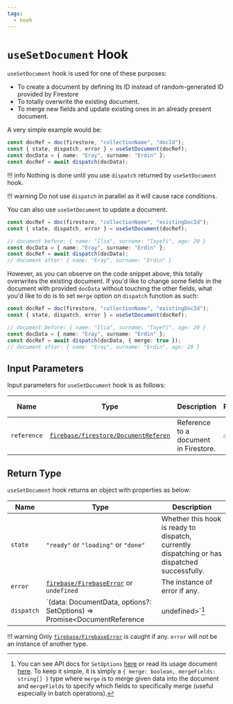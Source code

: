 ```yaml
---
tags:
  - hook
---
```


# `useSetDocument` Hook

`useSetDocument` hook is used for one of these purposes:

 - To create a document by defining its ID instead of random-generated ID provided by Firestore
 - To totally overwrite the existing document.
 - To merge new fields and update existing ones in an already present document.

A very simple example would be:

```typescript
const docRef = doc(firestore, "collectionName", "docId");
const { state, dispatch, error } = useSetDocument(docRef);
const docData = { name: "Eray", surname: "Erdin" };
const docRef = await dispatch(docData);
```

!!! info
    Nothing is done until you use `dispatch` returned by `useSetDocument` hook.

!!! warning
    Do not use `dispatch` in parallel as it will cause race conditions.

You can also use `useSetDocument` to update a document.

```typescript
const docRef = doc(firestore, "collectionName", "existingDocId");
const { state, dispatch, error } = useSetDocument(docRef);

// document before: { name: "Ilia", surname: "Tayefi", age: 20 }
const docData = { name: "Eray", surname: "Erdin" };
const docRef = await dispatch(docData);
// document after: { name: "Eray", surname: "Erdin" }
```

However, as you can observe on the code snippet above, this totally overwrites the existing document. If you'd like to change some fields in the document with provided `docData` without touching the other fields, what you'd like to do is to set `merge` option on `dispatch` function as such:

```typescript
const docRef = doc(firestore, "collectionName", "existingDocId");
const { state, dispatch, error } = useSetDocument(docRef);

// document before: { name: "Ilia", surname: "Tayefi", age: 20 }
const docData = { name: "Eray", surname: "Erdin" };
const docRef = await dispatch(docData, { merge: true });
// document after: { name: "Eray", surname: "Erdin", age: 20 }
```

## Input Parameters

Input parameters for `useSetDocument` hook is as follows:

| Name | Type | Description | Required | Default Value |
|---|---|---|---|---|
| `reference` | [`firebase/firestore/DocumentReferen`][DocumentReferenceRefDoc] | Reference to a document in Firestore. | ✅ | - |

## Return Type

`useSetDocument` hook returns an object with properties as below:

| Name | Type | Description |
|---|---|---|
| `state` | `"ready"` or `"loading"` or `"done"`  | Whether this hook is ready to dispatch, currently dispatching or has dispatched successfully. |
| `error` | [`firebase/FirebaseError`][FirebaseErrorRefDoc] or `undefined` | The instance of error if any. |
| `dispatch` | `(data: DocumentData, options?: SetOptions) => Promise<DocumentReference | undefined>`[^1] | A function to start adding a document. |

[^1]: You can see API docs for `SetOptions` [here][SetOptionsRefDoc] or read its usage document [here][SetADocumentDoc]. To keep it simple, it is simply a `{ merge: boolean, mergeFields: string[] }` type where `merge` is to merge given data into the document and `mergeFields` to specify which fields to specifically merge (useful especially in batch operations).

!!! warning
    Only [`firebase/FirebaseError`][FirebaseErrorRefDoc] is caught if any. `error` will not be an instance of another type.

[DocumentReferenceRefDoc]: https://firebase.google.com/docs/reference/node/firebase.firestore.DocumentReference
[SetOptionsRefDoc]: https://firebase.google.com/docs/reference/android/com/google/firebase/firestore/SetOptions
[SetADocumentDoc]: https://firebase.google.com/docs/firestore/manage-data/add-data#set_a_document
[FirebaseErrorRefDoc]: https://firebase.google.com/docs/reference/node/firebase.FirebaseError